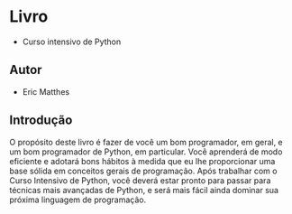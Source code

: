 # Livro
- Curso intensivo de Python

## Autor
- Eric Matthes

## Introdução
O propósito deste livro é fazer de você um bom programador, em geral, e
um bom programador de Python, em particular. Você aprenderá de modo
eficiente e adotará bons hábitos à medida que eu lhe proporcionar uma
base sólida em conceitos gerais de programação. Após trabalhar com o
Curso Intensivo de Python, você deverá estar pronto para passar para
técnicas mais avançadas de Python, e será mais fácil ainda dominar sua
próxima linguagem de programação.